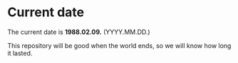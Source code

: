 # Current date

The current date is **1988.02.09.** (YYYY.MM.DD.)

This repository will be good when the world ends, so we will know how long it lasted.
